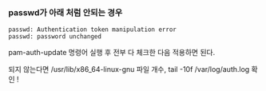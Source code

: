 ### passwd가 아래 처럼 안되는 경우

```
passwd: Authentication token manipulation error
passwd: password unchanged
```

pam-auth-update 명령어 실행 후 전부 다 체크한 다음 적용하면 된다.

되지 않는다면 /usr/lib/x86_64-linux-gnu 파일 개수, tail -10f /var/log/auth.log 확인 ! 

